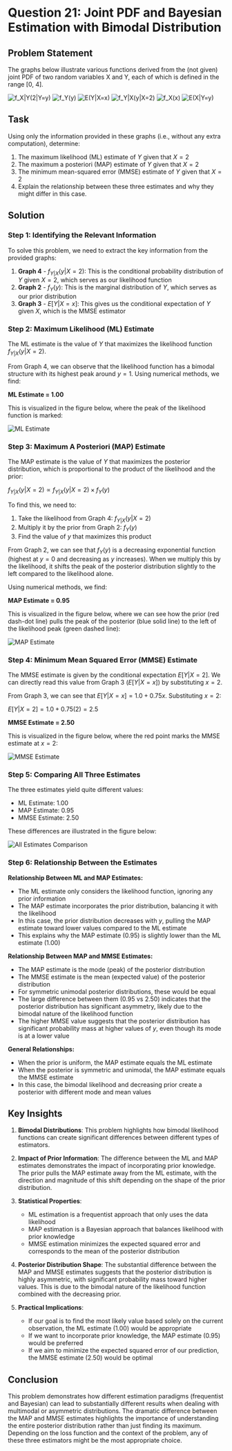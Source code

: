 # Question 21: Joint PDF and Bayesian Estimation with Bimodal Distribution

## Problem Statement
The graphs below illustrate various functions derived from the (not given) joint PDF of two random variables X and Y, each of which is defined in the range [0, 4].

![f_X|Y(2|Y=y)](../Images/L2_7_Quiz_21/graph1_f_X_given_Y.png)
![f_Y(y)](../Images/L2_7_Quiz_21/graph2_f_Y.png)
![E(Y|X=x)](../Images/L2_7_Quiz_21/graph3_E_Y_given_X.png)
![f_Y|X(y|X=2)](../Images/L2_7_Quiz_21/graph4_f_Y_given_X.png)
![f_X(x)](../Images/L2_7_Quiz_21/graph5_f_X.png)
![E(X|Y=y)](../Images/L2_7_Quiz_21/graph6_E_X_given_Y.png)

## Task
Using only the information provided in these graphs (i.e., without any extra computation), determine:

1. The maximum likelihood (ML) estimate of $Y$ given that $X=2$
2. The maximum a posteriori (MAP) estimate of $Y$ given that $X=2$
3. The minimum mean-squared error (MMSE) estimate of $Y$ given that $X=2$
4. Explain the relationship between these three estimates and why they might differ in this case.

## Solution

### Step 1: Identifying the Relevant Information

To solve this problem, we need to extract the key information from the provided graphs:

1. **Graph 4** - $f_{Y|X}(y|X=2)$: This is the conditional probability distribution of $Y$ given $X=2$, which serves as our likelihood function
2. **Graph 2** - $f_{Y}(y)$: This is the marginal distribution of $Y$, which serves as our prior distribution
3. **Graph 3** - $E[Y|X=x]$: This gives us the conditional expectation of $Y$ given $X$, which is the MMSE estimator

### Step 2: Maximum Likelihood (ML) Estimate

The ML estimate is the value of $Y$ that maximizes the likelihood function $f_{Y|X}(y|X=2)$.

From Graph 4, we can observe that the likelihood function has a bimodal structure with its highest peak around $y = 1$. Using numerical methods, we find:

**ML Estimate = 1.00**

This is visualized in the figure below, where the peak of the likelihood function is marked:

![ML Estimate](../Images/L2_7_Quiz_21/ml_estimate.png)

### Step 3: Maximum A Posteriori (MAP) Estimate

The MAP estimate is the value of $Y$ that maximizes the posterior distribution, which is proportional to the product of the likelihood and the prior:

$f_{Y|X}(y|X=2) \propto f_{Y|X}(y|X=2) \times f_Y(y)$

To find this, we need to:
1. Take the likelihood from Graph 4: $f_{Y|X}(y|X=2)$
2. Multiply it by the prior from Graph 2: $f_Y(y)$
3. Find the value of $y$ that maximizes this product

From Graph 2, we can see that $f_Y(y)$ is a decreasing exponential function (highest at $y=0$ and decreasing as $y$ increases). When we multiply this by the likelihood, it shifts the peak of the posterior distribution slightly to the left compared to the likelihood alone.

Using numerical methods, we find:

**MAP Estimate = 0.95**

This is visualized in the figure below, where we can see how the prior (red dash-dot line) pulls the peak of the posterior (blue solid line) to the left of the likelihood peak (green dashed line):

![MAP Estimate](../Images/L2_7_Quiz_21/map_estimate.png)

### Step 4: Minimum Mean Squared Error (MMSE) Estimate

The MMSE estimate is given by the conditional expectation $E[Y|X=2]$. We can directly read this value from Graph 3 ($E[Y|X=x]$) by substituting $x=2$.

From Graph 3, we can see that $E[Y|X=x] = 1.0 + 0.75x$. Substituting $x=2$:

$E[Y|X=2] = 1.0 + 0.75(2) = 2.5$

**MMSE Estimate = 2.50**

This is visualized in the figure below, where the red point marks the MMSE estimate at $x=2$:

![MMSE Estimate](../Images/L2_7_Quiz_21/mmse_estimate.png)

### Step 5: Comparing All Three Estimates

The three estimates yield quite different values:
- ML Estimate: 1.00
- MAP Estimate: 0.95
- MMSE Estimate: 2.50

These differences are illustrated in the figure below:

![All Estimates Comparison](../Images/L2_7_Quiz_21/all_estimates_comparison.png)

### Step 6: Relationship Between the Estimates

**Relationship Between ML and MAP Estimates:**
- The ML estimate only considers the likelihood function, ignoring any prior information
- The MAP estimate incorporates the prior distribution, balancing it with the likelihood
- In this case, the prior distribution decreases with $y$, pulling the MAP estimate toward lower values compared to the ML estimate
- This explains why the MAP estimate (0.95) is slightly lower than the ML estimate (1.00)

**Relationship Between MAP and MMSE Estimates:**
- The MAP estimate is the mode (peak) of the posterior distribution
- The MMSE estimate is the mean (expected value) of the posterior distribution
- For symmetric unimodal posterior distributions, these would be equal
- The large difference between them (0.95 vs 2.50) indicates that the posterior distribution has significant asymmetry, likely due to the bimodal nature of the likelihood function
- The higher MMSE value suggests that the posterior distribution has significant probability mass at higher values of $y$, even though its mode is at a lower value

**General Relationships:**
- When the prior is uniform, the MAP estimate equals the ML estimate
- When the posterior is symmetric and unimodal, the MAP estimate equals the MMSE estimate
- In this case, the bimodal likelihood and decreasing prior create a posterior with different mode and mean values

## Key Insights

1. **Bimodal Distributions**: This problem highlights how bimodal likelihood functions can create significant differences between different types of estimators.

2. **Impact of Prior Information**: The difference between the ML and MAP estimates demonstrates the impact of incorporating prior knowledge. The prior pulls the MAP estimate away from the ML estimate, with the direction and magnitude of this shift depending on the shape of the prior distribution.

3. **Statistical Properties**: 
   - ML estimation is a frequentist approach that only uses the data likelihood
   - MAP estimation is a Bayesian approach that balances likelihood with prior knowledge
   - MMSE estimation minimizes the expected squared error and corresponds to the mean of the posterior distribution

4. **Posterior Distribution Shape**: The substantial difference between the MAP and MMSE estimates suggests that the posterior distribution is highly asymmetric, with significant probability mass toward higher values. This is due to the bimodal nature of the likelihood function combined with the decreasing prior.

5. **Practical Implications**: 
   - If our goal is to find the most likely value based solely on the current observation, the ML estimate (1.00) would be appropriate
   - If we want to incorporate prior knowledge, the MAP estimate (0.95) would be preferred
   - If we aim to minimize the expected squared error of our prediction, the MMSE estimate (2.50) would be optimal

## Conclusion

This problem demonstrates how different estimation paradigms (frequentist and Bayesian) can lead to substantially different results when dealing with multimodal or asymmetric distributions. The dramatic difference between the MAP and MMSE estimates highlights the importance of understanding the entire posterior distribution rather than just finding its maximum. Depending on the loss function and the context of the problem, any of these three estimators might be the most appropriate choice. 